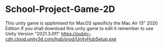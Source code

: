 # School-Project-Game-2D

This unity game is opptimised for MacOS spesificly the Mac Air 13" 2020 Edition
If you shall download this unity game to edit it remember to use Unity Version "2021.3.0f1"
https://public-cdn.cloud.unity3d.com/hub/prod/UnityHubSetup.exe